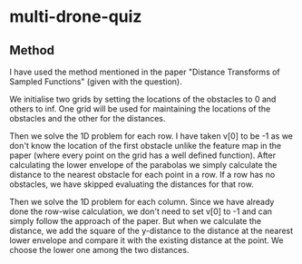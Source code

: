 # multi-drone-quiz

## Method
I have used the method mentioned in the paper "Distance Transforms of Sampled Functions" (given with the question).

We initialise two grids by setting the locations of the obstacles to 0 and others to inf. One grid will be used for maintaining the locations of the obstacles and the other for the distances.

Then we solve the 1D problem for each row. I have taken v[0] to be -1 as we don't know the location of the first obstacle unlike the feature map in the paper (where every point on the grid has a well defined function). After calculating the lower envelope of the parabolas we simply calculate the distance to the nearest obstacle for each point in a row. If a row has no obstacles, we have skipped evaluating the distances for that row.

Then we solve the 1D problem for each column. Since we have already done the row-wise calculation, we don't need to set v[0] to -1 and can simply follow the approach of the paper. But when we calculate the distance, we add the square of the y-distance to the distance at the nearest lower envelope and compare it with the existing distance at the point. We choose the lower one among the two distances.